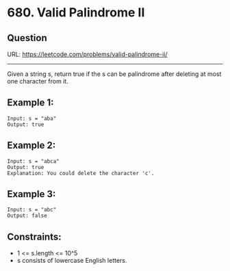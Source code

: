 # 680. Valid Palindrome II

## Question

URL: https://leetcode.com/problems/valid-palindrome-ii/

---

Given a string s, return true if the s can be palindrome after deleting at most one character from it.

## Example 1:

```
Input: s = "aba"
Output: true
```

## Example 2:

```
Input: s = "abca"
Output: true
Explanation: You could delete the character 'c'.
```

## Example 3:

```
Input: s = "abc"
Output: false
```


## Constraints:

- 1 <= s.length <= 10^5
- s consists of lowercase English letters.
